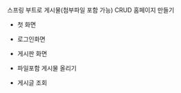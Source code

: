 스프링 부트로 게시물(첨부파일 포함 가능) CRUD 홈페이지 만들기

- 첫 화면  
  
- 로그인화면  
  
- 게시판 화면  

- 파일포함 게시물 올리기  
  
- 게시글 조회  
  